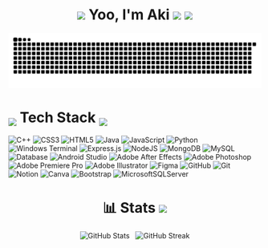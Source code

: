 
<div align="center">
  <h1>
      <img height="50" 
         src="https://media.giphy.com/media/v1.Y2lkPTc5MGI3NjExeWpzZ28wY2p2Nmo0eW04aDZ4ODNpNTNtMmN5MGF2dGE1c245MGxrciZlcD12MV9zdGlja2Vyc19zZWFyY2gmY3Q9cw/K7o9FdCoDnwEo/giphy.gif" />
    Yoo, I'm Aki 
    <img height="50" src="https://media.giphy.com/media/v1.Y2lkPTc5MGI3NjExMjlvc3kzaXZsZmZpZmRmNmE4c2Fud3ZwNzY0a3l5d3h3dGM4bmJ4dSZlcD12MV9zdGlja2Vyc19zZWFyY2gmY3Q9cw/gUNA7QH4AeLde/giphy.gif" />
      <img height="50" 
         src="https://media.giphy.com/media/v1.Y2lkPTc5MGI3NjExeWpzZ28wY2p2Nmo0eW04aDZ4ODNpNTNtMmN5MGF2dGE1c245MGxrciZlcD12MV9zdGlja2Vyc19zZWFyY2gmY3Q9cw/K7o9FdCoDnwEo/giphy.gif" />
  </h1>
</div>
<!-- Snake Animation -->
<div align="center">
    
  ![snake gif](https://github.com/private-staticvoid/private-staticvoid/blob/output/github-snake-dark.svg)
</div>




<!-- Tech Stack -->

  
<h1>
  <img src="https://media.giphy.com/media/v1.Y2lkPTc5MGI3NjExdHphZXpjcnhmdnZlZnJiNm1veDYwYXM0azlhbDlpeTdjaWgzM2txdCZlcD12MV9zdGlja2Vyc19zZWFyY2gmY3Q9cw/6KirhLJyR7oMcwgJQk/giphy.gif" 
       height="50" style="vertical-align: text-bottom;" />
  Tech Stack
  <img src="https://media.giphy.com/media/v1.Y2lkPTc5MGI3NjExcTZ5aXpjZWdrMHpjOWlpcGY5MjNzbW43cjJuYmE1dW9tNzgwOHB4NiZlcD12MV9zdGlja2Vyc19zZWFyY2gmY3Q9cw/bntU5YJlsJHrM9oJkV/giphy.gif" 
       height="50" style="vertical-align: text-bottom;" />
</h1>




![C++](https://img.shields.io/badge/c++-%2300599C.svg?style=for-the-badge&logo=c%2B%2B&logoColor=white) 
![CSS3](https://img.shields.io/badge/css3-%231572B6.svg?style=for-the-badge&logo=css3&logoColor=white) 
![HTML5](https://img.shields.io/badge/html5-%23E34F26.svg?style=for-the-badge&logo=html5&logoColor=white) 
![Java](https://img.shields.io/badge/java-%23ED8B00.svg?style=for-the-badge&logo=openjdk&logoColor=white) 
![JavaScript](https://img.shields.io/badge/javascript-%23323330.svg?style=for-the-badge&logo=javascript&logoColor=%23F7DF1E) 
![Python](https://img.shields.io/badge/python-3670A0?style=for-the-badge&logo=python&logoColor=ffdd54) 
![Windows Terminal](https://img.shields.io/badge/Windows%20Terminal-%234D4D4D.svg?style=for-the-badge&logo=windows-terminal&logoColor=white) 
![Express.js](https://img.shields.io/badge/express.js-%23404d59.svg?style=for-the-badge&logo=express&logoColor=%2361DAFB) 
![NodeJS](https://img.shields.io/badge/node.js-6DA55F?style=for-the-badge&logo=node.js&logoColor=white) 
![MongoDB](https://img.shields.io/badge/MongoDB-%234ea94b.svg?style=for-the-badge&logo=mongodb&logoColor=white) 
![MySQL](https://img.shields.io/badge/mysql-4479A1.svg?style=for-the-badge&logo=mysql&logoColor=white) 
![Database](https://img.shields.io/badge/Database-%2300758F.svg?style=for-the-badge&logo=database&logoColor=white) 
![Android Studio](https://img.shields.io/badge/Android%20Studio-3DDC84.svg?style=for-the-badge&logo=android-studio&logoColor=white) 
![Adobe After Effects](https://img.shields.io/badge/Adobe%20After%20Effects-9999FF.svg?style=for-the-badge&logo=Adobe%20After%20Effects&logoColor=white) 
![Adobe Photoshop](https://img.shields.io/badge/adobe%20photoshop-%2331A8FF.svg?style=for-the-badge&logo=adobe%20photoshop&logoColor=white) 
![Adobe Premiere Pro](https://img.shields.io/badge/Adobe%20Premiere%20Pro-9999FF.svg?style=for-the-badge&logo=Adobe%20Premiere%20Pro&logoColor=white) 
![Adobe Illustrator](https://img.shields.io/badge/adobe%20illustrator-%23FF9A00.svg?style=for-the-badge&logo=adobe%20illustrator&logoColor=white) 
![Figma](https://img.shields.io/badge/figma-%23F24E1E.svg?style=for-the-badge&logo=figma&logoColor=white) 
![GitHub](https://img.shields.io/badge/github-%23121011.svg?style=for-the-badge&logo=github&logoColor=white) 
![Git](https://img.shields.io/badge/git-%23F05033.svg?style=for-the-badge&logo=git&logoColor=white)  
![Notion](https://img.shields.io/badge/Notion-%23000000.svg?style=for-the-badge&logo=notion&logoColor=white)
![Canva](https://img.shields.io/badge/Canva-%2300C4CC.svg?style=for-the-badge&logo=Canva&logoColor=white) 
![Bootstrap](https://img.shields.io/badge/bootstrap-%238511FA.svg?style=for-the-badge&logo=bootstrap&logoColor=white) 
![MicrosoftSQLServer](https://img.shields.io/badge/Microsoft%20SQL%20Server-CC2927?style=for-the-badge&logo=microsoft%20sql%20server&logoColor=white)


<h1 align="center">
  📊 Stats
  <img src="https://media.giphy.com/media/v1.Y2lkPWVjZjA1ZTQ3ZzU4Z2dlZmsxMnFzaG8wc2t3b29qNnNoajRtOTZra3Fmd2p4bnYxOCZlcD12MV9zdGlja2Vyc19yZWxhdGVkJmN0PXM/MghzLrPrZP1oiy7Pge/giphy.gif" 
       height="50" />
</h1>

<p align="center">
  <img src="https://github-readme-stats.vercel.app/api?username=private-staticvoid&hide_border=false&include_all_commits=false&count_private=false&bg_color=000000&title_color=ffffff&text_color=ffffff&icon_color=ffffff" 
       alt="GitHub Stats" width="380px"/>&nbsp;&nbsp;
  <img src="https://nirzak-streak-stats.vercel.app/?user=private-staticvoid&hide_border=false&theme=dark&background=000000&ring=ffffff&fire=ffffff&currStreakLabel=ffffff" 
       alt="GitHub Streak" width="415px"/>
</p>
